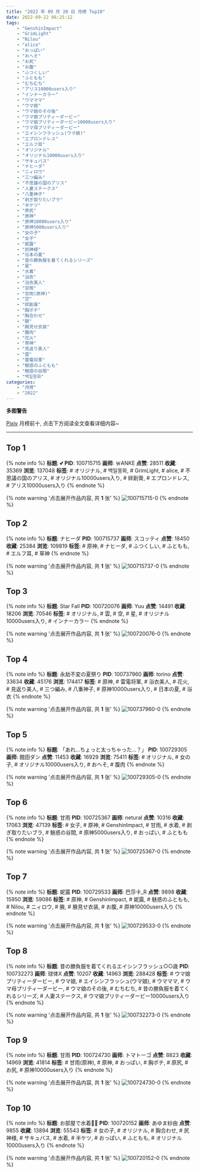 ```yaml
---
title: "2022 年 09 月 20 日 月榜 Top10"
date: 2022-09-22 06:25:12
tags:
    - "GenshinImpact"
    - "GrimLight"
    - "Nilou"
    - "alice"
    - "おっぱい"
    - "おへそ"
    - "お尻"
    - "お腹"
    - "ふつくしい"
    - "ふともも"
    - "むちむち"
    - "アリス10000users入り"
    - "インナーカラー"
    - "ウマママ"
    - "ウマ娘"
    - "ウマ娘のその後"
    - "ウマ娘プリティーダービー"
    - "ウマ娘プリティーダービー10000users入り"
    - "ウマ母プリティーダービー"
    - "エイシンフラッシュ(ウマ娘)"
    - "エプロンドレス"
    - "エルフ耳"
    - "オリジナル"
    - "オリジナル10000users入り"
    - "サキュバス"
    - "ナヒーダ"
    - "ニィロウ"
    - "三つ編み"
    - "不思議の国のアリス"
    - "人妻ステークス"
    - "八重神子"
    - "剥ぎ取りたいブラ"
    - "半ケツ"
    - "原尻"
    - "原神"
    - "原神10000users入り"
    - "原神5000users入り"
    - "女の子"
    - "女子"
    - "妮露"
    - "尻神様"
    - "日本の夏"
    - "昔の勝負服を着てくれるシリーズ"
    - "星"
    - "水着"
    - "浴衣"
    - "浴衣美人"
    - "甘雨"
    - "甘雨(原神)"
    - "空"
    - "絆創膏"
    - "胸ポチ"
    - "胸合わせ"
    - "腋"
    - "腋見せ衣装"
    - "腹肉"
    - "花火"
    - "草神"
    - "見返り美人"
    - "雲"
    - "雷電将軍"
    - "魅惑のふともも"
    - "魅惑の谷間"
    - "백일몽화"
categories:
    - "月榜"
    - "2022"
---
```


<i class="fa fa-triangle-exclamation"></i>**多图警告**<i class="fa fa-triangle-exclamation"></i>

[Pixiv](https://www.pixiv.net/) 月榜前十, 点击下方阅读全文查看详细内容~

<!-- more -->

---

## Top 1

{% note info %}
**标题**: 💕
**PID**: 100715715 **画师**: ￦ANKE
**点赞**: 28511 **收藏**: 35369 **浏览**: 137048
**标签**: # オリジナル, # 백일몽화, # GrimLight, # alice, # 不思議の国のアリス, # オリジナル10000users入り, # 絆創膏, # エプロンドレス, # アリス10000users入り
{% endnote %}

{% note warning '点击展开作品内容, 共 **1** 张' %}
![100715715-0](https://i.pixiv.re/img-original/img/2022/08/24/00/00/05/100715715_p0.jpg)
{% endnote %}

## Top 2

{% note info %}
**标题**: ナヒーダ
**PID**: 100715737 **画师**: スコッティ
**点赞**: 18450 **收藏**: 25384 **浏览**: 109819
**标签**: # 原神, # ナヒーダ, # ふつくしい, # ふともも, # エルフ耳, # 草神
{% endnote %}

{% note warning '点击展开作品内容, 共 **1** 张' %}
![100715737-0](https://i.pixiv.re/img-original/img/2022/08/24/00/00/09/100715737_p0.jpg)
{% endnote %}

## Top 3

{% note info %}
**标题**: Star Fall
**PID**: 100720076 **画师**: Yuu
**点赞**: 14491 **收藏**: 18206 **浏览**: 70546
**标签**: # オリジナル, # 雲, # 空, # 星, # オリジナル10000users入り, # インナーカラー
{% endnote %}

{% note warning '点击展开作品内容, 共 **1** 张' %}
![100720076-0](https://i.pixiv.re/img-original/img/2022/08/24/04/05/25/100720076_p0.jpg)
{% endnote %}

## Top 4

{% note info %}
**标题**: 永劫不変の夏祭り
**PID**: 100737960 **画师**: torino
**点赞**: 33634 **收藏**: 45176 **浏览**: 174417
**标签**: # 原神, # 雷電将軍, # 浴衣美人, # 花火, # 見返り美人, # 三つ編み, # 八重神子, # 原神10000users入り, # 日本の夏, # 浴衣
{% endnote %}

{% note warning '点击展开作品内容, 共 **1** 张' %}
![100737960-0](https://i.pixiv.re/img-original/img/2022/08/25/00/00/10/100737960_p0.jpg)
{% endnote %}

## Top 5

{% note info %}
**标题**: 「あれ…ちょっと太っちゃった…？」
**PID**: 100729305 **画师**: 館田ダン
**点赞**: 11453 **收藏**: 16929 **浏览**: 75411
**标签**: # オリジナル, # 女の子, # オリジナル10000users入り, # おへそ, # 腹肉
{% endnote %}

{% note warning '点击展开作品内容, 共 **1** 张' %}
![100729305-0](https://i.pixiv.re/img-original/img/2022/08/24/18/00/03/100729305_p0.jpg)
{% endnote %}

## Top 6

{% note info %}
**标题**: 甘雨
**PID**: 100725367 **画师**: netural
**点赞**: 10316 **收藏**: 17063 **浏览**: 47139
**标签**: # 女子, # 原神, # GenshinImpact, # 甘雨, # 水着, # 剥ぎ取りたいブラ, # 魅惑の谷間, # 原神5000users入り, # おっぱい, # ふともも
{% endnote %}

{% note warning '点击展开作品内容, 共 **1** 张' %}
![100725367-0](https://i.pixiv.re/img-original/img/2022/08/24/13/15/36/100725367_p0.png)
{% endnote %}

## Top 7

{% note info %}
**标题**: 妮露
**PID**: 100729533 **画师**: 巴莎卡_R
**点赞**: 9898 **收藏**: 15950 **浏览**: 59086
**标签**: # 原神, # GenshinImpact, # 妮露, # 魅惑のふともも, # Nilou, # ニィロウ, # 腋, # 腋見せ衣装, # お腹, # 原神10000users入り
{% endnote %}

{% note warning '点击展开作品内容, 共 **1** 张' %}
![100729533-0](https://i.pixiv.re/img-original/img/2022/08/24/18/12/04/100729533_p0.jpg)
{% endnote %}

## Top 8

{% note info %}
**标题**: 昔の勝負服を着てくれるエイシンフラッシュ○○歳
**PID**: 100732273 **画师**: 球体X
**点赞**: 10207 **收藏**: 14963 **浏览**: 288428
**标签**: # ウマ娘プリティーダービー, # ウマ娘, # エイシンフラッシュ(ウマ娘), # ウマママ, # ウマ母プリティーダービー, # ウマ娘のその後, # むちむち, # 昔の勝負服を着てくれるシリーズ, # 人妻ステークス, # ウマ娘プリティーダービー10000users入り
{% endnote %}

{% note warning '点击展开作品内容, 共 **1** 张' %}
![100732273-0](https://i.pixiv.re/img-original/img/2022/08/24/20/24/57/100732273_p0.png)
{% endnote %}

## Top 9

{% note info %}
**标题**: 甘雨
**PID**: 100724730 **画师**: トマトーゴ
**点赞**: 8823 **收藏**: 14969 **浏览**: 41814
**标签**: # 甘雨(原神), # 原神, # おっぱい, # 胸ポチ, # 原尻, # お尻, # 原神10000users入り
{% endnote %}

{% note warning '点击展开作品内容, 共 **1** 张' %}
![100724730-0](https://i.pixiv.re/img-original/img/2022/08/24/12/24/47/100724730_p0.jpg)
{% endnote %}

## Top 10

{% note info %}
**标题**: お部屋で水着🎀😈
**PID**: 100720152 **画师**: あゆま紗由
**点赞**: 9855 **收藏**: 13894 **浏览**: 55543
**标签**: # 女の子, # オリジナル, # 胸合わせ, # 尻神様, # サキュバス, # 水着, # 半ケツ, # おっぱい, # ふともも, # オリジナル10000users入り
{% endnote %}

{% note warning '点击展开作品内容, 共 **1** 张' %}
![100720152-0](https://i.pixiv.re/img-original/img/2022/08/24/04/12/33/100720152_p0.png)
{% endnote %}
